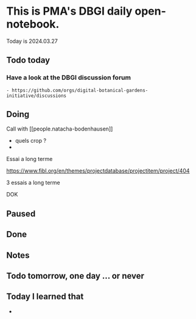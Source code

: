 

# This is PMA's DBGI daily open-notebook.

Today is 2024.03.27

## Todo today

### Have a look at the DBGI discussion forum
    - https://github.com/orgs/digital-botanical-gardens-initiative/discussions
###
###

## Doing

Call with [[people.natacha-bodenhausen]]

- quels crop ?
- 

Essai a long terme

https://www.fibl.org/en/themes/projectdatabase/projectitem/project/404 


3 essais a long terme 

DOK 

## Paused

## Done

## Notes

## Todo tomorrow, one day ... or never

###
###
###


## Today I learned that

-
